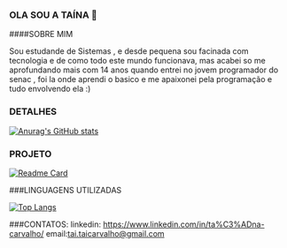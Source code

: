 ### OLA SOU A TAÍNA 👋
####SOBRE MIM

Sou estudande de Sistemas , e desde pequena sou facinada com tecnologia e de como todo este mundo funcionava, mas acabei so me aprofundando mais com 14 anos quando entrei no jovem programador do senac , foi la onde aprendi o basico e me apaixonei pela programação e tudo envolvendo ela :)

### DETALHES

[![Anurag's GitHub stats](https://github-readme-stats.vercel.app/api?username=carvalhotaina&show_icons=true&theme=dark)](https://github.com/anuraghazra/github-readme-stats)

### PROJETO

[![Readme Card](https://github-readme-stats.vercel.app/api/pin/?username=carvalhotaina&repo=Tiktok-clone&theme=dark
)](https://github.com/anuraghazra/github-readme-stats)

###LINGUAGENS UTILIZADAS

[![Top Langs](https://github-readme-stats.vercel.app/api/top-langs/?username=carvalhotaina&layout=compact&theme=dark)](https://github.com/anuraghazra/github-readme-stats)

###CONTATOS:
linkedin: https://www.linkedin.com/in/ta%C3%ADna-carvalho/
email:tai.taicarvalho@gmail.com

